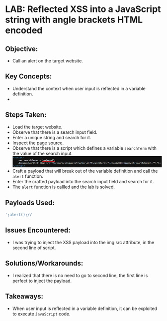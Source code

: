 # LAB: Reflected XSS into a JavaScript string with angle brackets HTML encoded

## Objective:

- Call an alert on the target website.

## Key Concepts:

- Understand the context when user input is reflected in a variable definition.
-

## Steps Taken:

- Load the target website.
- Observe that there is a search input field.
- Enter a unique string and search for it.
- Inspect the page source.
- Observe that there is a script which defines a variable `searchTerm` with the
  value of the search input.
  ![](./Images/script%20that%20reflects%20user%20input.png)
- Craft a payload that will break out of the variable definition and call the
  `alert` function.
- Enter the crafted payload into the search input field and search for it.
- The `alert` function is callled and the lab is solved.

## Payloads Used:

```javascript
';alert();//
```

## Issues Encountered:

- I was trying to inject the XSS payload into the img src attribute, in the
  second line of script.

## Solutions/Workarounds:

- I realized that there is no need to go to second line, the first line is
  perfect to inject the payload.

## Takeaways:

- When user input is reflected in a variable definition, it can be exploited to
  execute `JavaScript` code.
